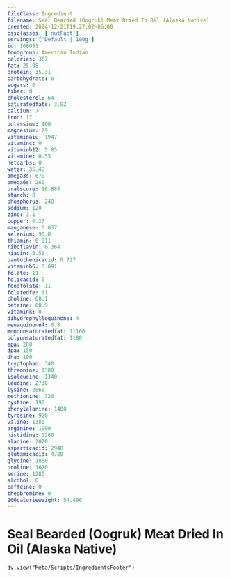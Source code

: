 ```yaml
---
fileClass: Ingredient
filename: Seal Bearded (Oogruk) Meat Dried In Oil (Alaska Native)
created: 2024-12-21T19:27:02-06:00
cssclasses: ['nutFact']
servings: ['Default | 100g']
id: 168051
foodgroup: American Indian
calories: 367
fat: 25.08
protein: 35.31
carbohydrate: 0
sugars: 0
fiber: 0
cholesterol: 64
saturatedfats: 3.92
calcium: 7
iron: 17
potassium: 400
magnesium: 29
vitaminaiu: 1947
vitaminc: 0
vitaminb12: 5.85
vitamine: 0.55
netcarbs: 0
water: 35.48
omega3s: 670
omega6s: 260
pralscore: 16.888
starch: 0
phosphorus: 240
sodium: 120
zinc: 3.1
copper: 0.27
manganese: 0.037
selenium: 90.8
thiamin: 0.011
riboflavin: 0.364
niacin: 6.52
pantothenicacid: 0.727
vitaminb6: 0.091
folate: 11
folicacid: 0
foodfolate: 11
folatedfe: 11
choline: 68.1
betaine: 60.9
vitamink: 0
dihydrophylloquinone: 4
menaquinone4: 0.8
monounsaturatedfat: 11160
polyunsaturatedfat: 1180
epa: 280
dpa: 150
dha: 190
tryptophan: 340
threonine: 1380
isoleucine: 1340
leucine: 2730
lysine: 2860
methionine: 720
cystine: 190
phenylalanine: 1400
tyrosine: 920
valine: 1380
arginine: 1990
histidine: 1260
alanine: 2020
asparticacid: 2940
glutamicacid: 4720
glycine: 1860
proline: 1620
serine: 1280
alcohol: 0
caffeine: 0
theobromine: 0
200calorieweight: 54.496
---
```


# Seal Bearded (Oogruk) Meat Dried In Oil (Alaska Native)

```dataviewjs
dv.view("Meta/Scripts/IngredientsFooter")
```